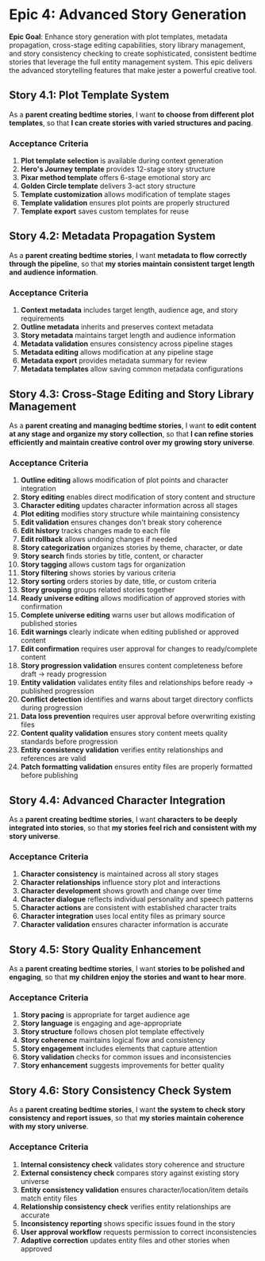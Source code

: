 # Epic 4: Advanced Story Generation

**Epic Goal**: Enhance story generation with plot templates, metadata propagation, cross-stage editing capabilities, story library management, and story consistency checking to create sophisticated, consistent bedtime stories that leverage the full entity management system. This epic delivers the advanced storytelling features that make jester a powerful creative tool.

## Story 4.1: Plot Template System

As a **parent creating bedtime stories**,
I want **to choose from different plot templates**,
so that **I can create stories with varied structures and pacing**.

### Acceptance Criteria

1. **Plot template selection** is available during context generation
2. **Hero's Journey template** provides 12-stage story structure
3. **Pixar method template** offers 6-stage emotional story arc
4. **Golden Circle template** delivers 3-act story structure
5. **Template customization** allows modification of template stages
6. **Template validation** ensures plot points are properly structured
7. **Template export** saves custom templates for reuse

## Story 4.2: Metadata Propagation System

As a **parent creating bedtime stories**,
I want **metadata to flow correctly through the pipeline**,
so that **my stories maintain consistent target length and audience information**.

### Acceptance Criteria

1. **Context metadata** includes target length, audience age, and story requirements
2. **Outline metadata** inherits and preserves context metadata
3. **Story metadata** maintains target length and audience information
4. **Metadata validation** ensures consistency across pipeline stages
5. **Metadata editing** allows modification at any pipeline stage
6. **Metadata export** provides metadata summary for review
7. **Metadata templates** allow saving common metadata configurations

## Story 4.3: Cross-Stage Editing and Story Library Management

As a **parent creating and managing bedtime stories**,
I want **to edit content at any stage and organize my story collection**,
so that **I can refine stories efficiently and maintain creative control over my growing story universe**.

### Acceptance Criteria

1. **Outline editing** allows modification of plot points and character integration
2. **Story editing** enables direct modification of story content and structure
3. **Character editing** updates character information across all stages
4. **Plot editing** modifies story structure while maintaining consistency
5. **Edit validation** ensures changes don't break story coherence
6. **Edit history** tracks changes made to each file
7. **Edit rollback** allows undoing changes if needed
8. **Story categorization** organizes stories by theme, character, or date
9. **Story search** finds stories by title, content, or character
10. **Story tagging** allows custom tags for organization
11. **Story filtering** shows stories by various criteria
12. **Story sorting** orders stories by date, title, or custom criteria
13. **Story grouping** groups related stories together
14. **Ready universe editing** allows modification of approved stories with confirmation
15. **Complete universe editing** warns user but allows modification of published stories
16. **Edit warnings** clearly indicate when editing published or approved content
17. **Edit confirmation** requires user approval for changes to ready/complete content
18. **Story progression validation** ensures content completeness before draft → ready progression
19. **Entity validation** validates entity files and relationships before ready → published progression
20. **Conflict detection** identifies and warns about target directory conflicts during progression
21. **Data loss prevention** requires user approval before overwriting existing files
22. **Content quality validation** ensures story content meets quality standards before progression
23. **Entity consistency validation** verifies entity relationships and references are valid
24. **Patch formatting validation** ensures entity files are properly formatted before publishing

## Story 4.4: Advanced Character Integration

As a **parent creating bedtime stories**,
I want **characters to be deeply integrated into stories**,
so that **my stories feel rich and consistent with my story universe**.

### Acceptance Criteria

1. **Character consistency** is maintained across all story stages
2. **Character relationships** influence story plot and interactions
3. **Character development** shows growth and change over time
4. **Character dialogue** reflects individual personality and speech patterns
5. **Character actions** are consistent with established character traits
6. **Character integration** uses local entity files as primary source
7. **Character validation** ensures character information is accurate

## Story 4.5: Story Quality Enhancement

As a **parent creating bedtime stories**,
I want **stories to be polished and engaging**,
so that **my children enjoy the stories and want to hear more**.

### Acceptance Criteria

1. **Story pacing** is appropriate for target audience age
2. **Story language** is engaging and age-appropriate
3. **Story structure** follows chosen plot template effectively
4. **Story coherence** maintains logical flow and consistency
5. **Story engagement** includes elements that capture attention
6. **Story validation** checks for common issues and inconsistencies
7. **Story enhancement** suggests improvements for better quality

## Story 4.6: Story Consistency Check System

As a **parent creating bedtime stories**,
I want **the system to check story consistency and report issues**,
so that **my stories maintain coherence with my story universe**.

### Acceptance Criteria

1. **Internal consistency check** validates story coherence and structure
2. **External consistency check** compares story against existing story universe
3. **Entity consistency validation** ensures character/location/item details match entity files
4. **Relationship consistency check** verifies entity relationships are accurate
5. **Inconsistency reporting** shows specific issues found in the story
6. **User approval workflow** requests permission to correct inconsistencies
7. **Adaptive correction** updates entity files and other stories when approved
